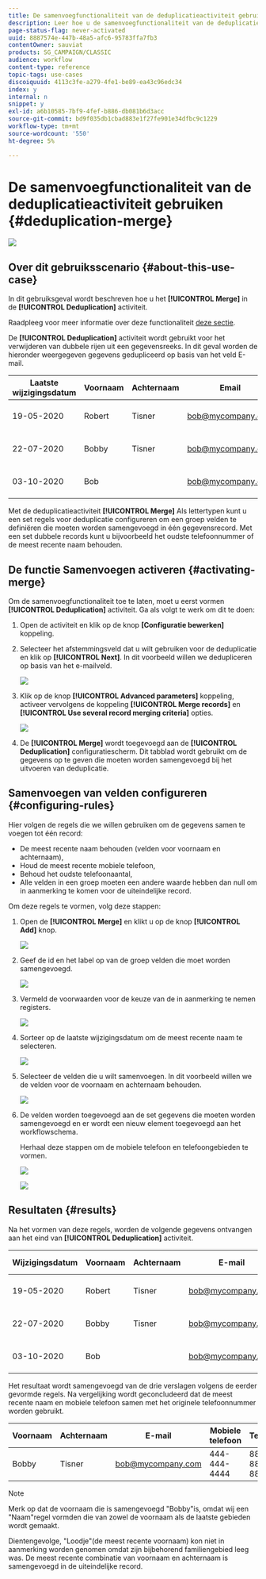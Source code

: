 ```yaml
---
title: De samenvoegfunctionaliteit van de deduplicatieactiviteit gebruiken
description: Leer hoe u de samenvoegfunctionaliteit van de deduplicatieactiviteit gebruikt
page-status-flag: never-activated
uuid: 8887574e-447b-48a5-afc6-95783ffa7fb3
contentOwner: sauviat
products: SG_CAMPAIGN/CLASSIC
audience: workflow
content-type: reference
topic-tags: use-cases
discoiquuid: 4113c3fe-a279-4fe1-be89-ea43c96edc34
index: y
internal: n
snippet: y
exl-id: a6b10585-7bf9-4fef-b886-db081b6d3acc
source-git-commit: bd9f035db1cbad883e1f27fe901e34dfbc9c1229
workflow-type: tm+mt
source-wordcount: '550'
ht-degree: 5%

---
```


# De samenvoegfunctionaliteit van de deduplicatieactiviteit gebruiken {#deduplication-merge}

![](../../assets/common.svg)

## Over dit gebruiksscenario {#about-this-use-case}

In dit gebruiksgeval wordt beschreven hoe u het **[!UICONTROL Merge]** in de **[!UICONTROL Deduplication]** activiteit.

Raadpleeg voor meer informatie over deze functionaliteit [deze sectie](deduplication.md#merging-fields-into-single-record).

De **[!UICONTROL Deduplication]** activiteit wordt gebruikt voor het verwijderen van dubbele rijen uit een gegevensreeks. In dit geval worden de hieronder weergegeven gegevens gedupliceerd op basis van het veld E-mail.

| Laatste wijzigingsdatum | Voornaam | Achternaam | Email | Mobiele telefoon | Telefoon |
|-----|------------|-----------|-------|--------------|------|
| 19-05-2020 | Robert | Tisner | bob@mycompany.com | 444-444-444 | 777-777-7777 |
| 22-07-2020 | Bobby | Tisner | bob@mycompany.com |  | 777-777-7777 |
| 03-10-2020 | Bob |  | bob@mycompany.com |  | 888-888-888 |

Met de deduplicatieactiviteit **[!UICONTROL Merge]** Als lettertypen kunt u een set regels voor deduplicatie configureren om een groep velden te definiëren die moeten worden samengevoegd in één gegevensrecord. Met een set dubbele records kunt u bijvoorbeeld het oudste telefoonnummer of de meest recente naam behouden.

## De functie Samenvoegen activeren {#activating-merge}


Om de samenvoegfunctionaliteit toe te laten, moet u eerst vormen **[!UICONTROL Deduplication]** activiteit. Ga als volgt te werk om dit te doen:

1. Open de activiteit en klik op de knop **[Configuratie bewerken]** koppeling.

1. Selecteer het afstemmingsveld dat u wilt gebruiken voor de deduplicatie en klik op **[!UICONTROL Next]**. In dit voorbeeld willen we dedupliceren op basis van het e-mailveld.

   ![](assets/uc_merge_edit.png)

1. Klik op de knop **[!UICONTROL Advanced parameters]** koppeling, activeer vervolgens de koppeling **[!UICONTROL Merge records]** en **[!UICONTROL Use several record merging criteria]** opties.

   ![](assets/uc_merge_advanced_parameters.png)

1. De **[!UICONTROL Merge]** wordt toegevoegd aan de **[!UICONTROL Deduplication]** configuratiescherm. Dit tabblad wordt gebruikt om de gegevens op te geven die moeten worden samengevoegd bij het uitvoeren van deduplicatie.

## Samenvoegen van velden configureren {#configuring-rules}

Hier volgen de regels die we willen gebruiken om de gegevens samen te voegen tot één record:

* De meest recente naam behouden (velden voor voornaam en achternaam),
* Houd de meest recente mobiele telefoon,
* Behoud het oudste telefoonaantal,
* Alle velden in een groep moeten een andere waarde hebben dan null om in aanmerking te komen voor de uiteindelijke record.

Om deze regels te vormen, volg deze stappen:

1. Open de **[!UICONTROL Merge]** en klikt u op de knop **[!UICONTROL Add]** knop.

   ![](assets/uc_merge_add.png)

1. Geef de id en het label op van de groep velden die moet worden samengevoegd.

   ![](assets/uc_merge_identifier.png)

1. Vermeld de voorwaarden voor de keuze van de in aanmerking te nemen registers.

   ![](assets/uc_merge_filter.png)

1. Sorteer op de laatste wijzigingsdatum om de meest recente naam te selecteren.

   ![](assets/uc_merge_sort.png)

1. Selecteer de velden die u wilt samenvoegen. In dit voorbeeld willen we de velden voor de voornaam en achternaam behouden.

   ![](assets/uc_merge_keep.png)

1. De velden worden toegevoegd aan de set gegevens die moeten worden samengevoegd en er wordt een nieuw element toegevoegd aan het workflowschema.

   Herhaal deze stappen om de mobiele telefoon en telefoongebieden te vormen.

   ![](assets/dedup8.png)

   ![](assets/dedup9.png)

## Resultaten {#results}

Na het vormen van deze regels, worden de volgende gegevens ontvangen aan het eind van **[!UICONTROL Deduplication]** activiteit.

| Wijzigingsdatum | Voornaam | Achternaam | E-mail | Mobiele telefoon | Telefoon |
|-----|------------|-----------|-------|--------------|------|
| 19-05-2020 | Robert | Tisner | bob@mycompany.com | 444-444-444 | 777-777-7777 |
| 22-07-2020 | Bobby | Tisner | bob@mycompany.com |  | 777-777-7777 |
| 03-10-2020 | Bob |  | bob@mycompany.com |  | 888-888-888 |

Het resultaat wordt samengevoegd van de drie verslagen volgens de eerder gevormde regels. Na vergelijking wordt geconcludeerd dat de meest recente naam en mobiele telefoon samen met het originele telefoonnummer worden gebruikt.

| Voornaam | Achternaam | E-mail | Mobiele telefoon | Telefoon |
|------------|-----------|-------|--------------|------|
| Bobby | Tisner | bob@mycompany.com | 444-444-4444 | 888-888-888 |

>[!NOTE]
>
> Merk op dat de voornaam die is samengevoegd &quot;Bobby&quot;is, omdat wij een &quot;Naam&quot;regel vormden die van zowel de voornaam als de laatste gebieden wordt gemaakt.
>
>Dientengevolge, &quot;Loodje&quot;(de meest recente voornaam) kon niet in aanmerking worden genomen omdat zijn bijbehorend familiengebied leeg was. De meest recente combinatie van voornaam en achternaam is samengevoegd in de uiteindelijke record.
